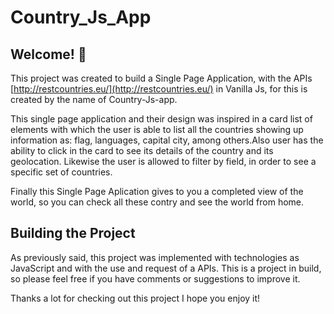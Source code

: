 # Country_Js_App


## Welcome! 👋

This project was created to build a Single Page Application, with the APIs [http://restcountries.eu/](http://restcountries.eu/) in Vanilla Js, for this is created by the name of Country-Js-app.

This single page application and their design was inspired in a card list of elements with which the user is able to list all the countries showing up information as: flag, languages, capital city, among others.Also user has the ability to click in the card to see its details of the country and its geolocation. Likewise the user is allowed to filter by field, in order to see a specific set of countries.

Finally this Single Page Aplication gives to you a completed view of the world, so you can check all these contry and see the world from home. 

## Building the Project

As previously said, this project was implemented with technologies as JavaScript and with the use and request of a APIs. This is a project in build, so please feel free if you have comments or suggestions to improve it. 

Thanks a lot for checking out this project I hope you enjoy it!
